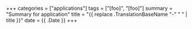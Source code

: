 +++ 
categories = ["applications"]
tags = ["[foo]", "[foo]"]
summary = "Summary for application"
title = "{{ replace .TranslationBaseName "-" " " | title }}"
date = {{ .Date }}
+++